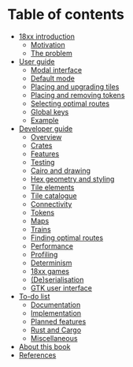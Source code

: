 # Table of contents

- [18xx introduction](./18xx_introduction.md)
  - [Motivation](./motivation.md)
  - [The problem](./problem.md)
- [User guide](./user_guide/index.md)
  - [Modal interface](./user_guide/modal.md)
  - [Default mode](./user_guide/default.md)
  - [Placing and upgrading tiles](./user_guide/tile.md)
  - [Placing and removing tokens](./user_guide/tokens.md)
  - [Selecting optimal routes](./user_guide/routes.md)
  - [Global keys](./user_guide/global.md)
  - [Example](./user_guide/example.md)
- [Developer guide](./dev_guide/index.md)
  - [Overview](./dev_guide/overview.md)
  - [Crates](./dev_guide/crates.md)
  - [Features](./dev_guide/features.md)
  - [Testing](./dev_guide/testing.md)
  - [Cairo and drawing]()
  - [Hex geometry and styling]()
  - [Tile elements]()
  - [Tile catalogue]()
  - [Connectivity]()
  - [Tokens](./dev_guide/tokens.md)
  - [Maps]()
  - [Trains]()
  - [Finding optimal routes](./dev_guide/routes.md)
  - [Performance](./dev_guide/performance.md)
  - [Profiling](./dev_guide/profiling.md)
  - [Determinism](./dev_guide/determinism.md)
  - [18xx games]()
  - [(De)serialisation]()
  - [GTK user interface](./dev_guide/rusty_train.md)
- [To-do list](./todo/index.md)
  - [Documentation](./todo/documentation.md)
  - [Implementation](./todo/implementation.md)
  - [Planned features](./todo/features.md)
  - [Rust and Cargo](./todo/rust.md)
  - [Miscellaneous](./todo/miscellaneous.md)
- [About this book](./about.md)
- [References]()
